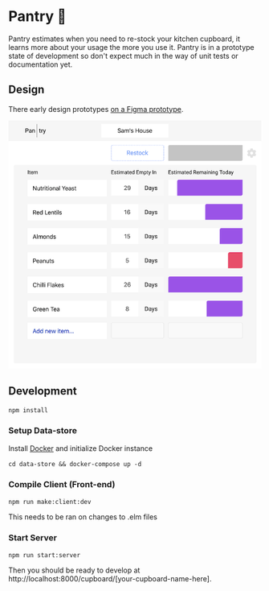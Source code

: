 # Pantry 🍆
Pantry estimates when you need to re-stock your kitchen cupboard, it learns more about your usage the more you use it. Pantry is in a prototype state of development so don't expect much in the way of unit tests or documentation yet.

## Design
There early design prototypes [on a Figma prototype](https://www.figma.com/proto/PB3uVQbeSEQ14qQO4hrPionR/Pantry?node-id=103%3A0&viewport=407%2C321%2C0.249057&scaling=min-zoom).

![Preview Screenshot of Pantry](https://github.com/samic8/pantry/raw/master/assets/pantry-preview.png)

## Development
```
npm install
```
### Setup Data-store
Install [Docker](https://docs.docker.com/) and initialize Docker instance
```
cd data-store && docker-compose up -d
```
### Compile Client (Front-end)
```
npm run make:client:dev
```
This needs to be ran on changes to .elm files
### Start Server
```
npm run start:server
```

Then you should be ready to develop at http://localhost:8000/cupboard/[your-cupboard-name-here]. 
